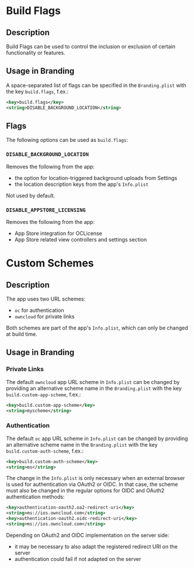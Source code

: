 # Build Flags

## Description

Build Flags can be used to control the inclusion or exclusion of certain functionality or features.

## Usage in Branding

A space-separated list of flags can be specified in the `Branding.plist` with the key `build.flags`, f.ex.:

```xml
<key>build.flags</key>
<string>DISABLE_BACKGROUND_LOCATION</string>
```

## Flags

The following options can be used as `build.flags`:

### `DISABLE_BACKGROUND_LOCATION`

Removes the following from the app:
- the option for location-triggered background uploads from Settings
- the location description keys from the app's `Info.plist`

Not used by default.

### `DISABLE_APPSTORE_LICENSING`

Removes the following from the app:
- App Store integration for OCLicense
- App Store related view controllers and settings section


# Custom Schemes

## Description

The app uses two URL schemes:
- `oc` for authentication
- `owncloud` for private links

Both schemes are part of the app's `Info.plist`, which can only be changed at build time.

## Usage in Branding

### Private Links

The default `owncloud` app URL scheme in `Info.plist` can be changed by providing an alternative scheme name in the `Branding.plist` with the key `build.custom-app-scheme`, f.ex.:

```xml
<key>build.custom-app-scheme</key>
<string>myscheme</string>
```

### Authentication

The default `oc` app URL scheme in `Info.plist` can be changed by providing an alternative scheme name in the `Branding.plist` with the key `build.custom-auth-scheme`, f.ex.:

```xml
<key>build.custom-auth-scheme</key>
<string>ms</string>
```

The change in the `Info.plist` is only necessary when an external browser is used for authentication via OAuth2 or OIDC. In that case, the scheme must also be changed in the regular options for OIDC and OAuth2 authentication methods:

```xml
<key>authentication-oauth2.oa2-redirect-uri</key>
<string>ms://ios.owncloud.com</string>
<key>authentication-oauth2.oidc-redirect-uri</key>
<string>ms://ios.owncloud.com</string>
```

Depending on OAuth2 and OIDC implementation on the server side:
- it may be necessary to also adapt the registered redirect URI on the server
- authentication could fail if not adapted on the server
